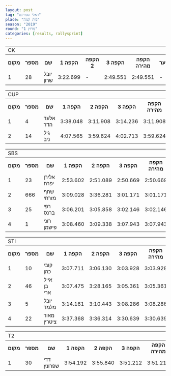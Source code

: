 ```yaml
---
layout: post
tag: "ראלי ספרינט"
place: "בית קמה"
season: "2019"
round: "מרוץ 1"
categories: [results, rallysprint]
---
```

<table class="line_color">
    <tr>
        <td colspan="99" class="title_font">CK</td>
    </tr>
    <tr class="rnkh_bkcolor">
        <th class="rnkh_font">מקום</th>
        <th class="rnkh_font">מספר</th>
        <th class="rnkh_font">שם</th>
        <th class="rnkh_font">הקפה 1</th>
        <th class="rnkh_font">הקפה 2</th>
        <th class="rnkh_font">הקפה 3</th>
        <th class="rnkh_font">הקפה מהירה</th>
        <th class="rnkh_font">פער</th>
    </tr>
    <tr class="rnk_bkcolor">
        <td class="rnk_font">1</td>
        <td class="rnk_font">28</td>
        <td class="rnk_font">יובל שרון</td>
        <td class="rnk_font">3:22.699</td>
        <td class="rnk_font">-</td>
        <td class="rnk_font">2:49.551</td>
        <td class="rnk_font">2:49.551</td>
        <td class="rnk_font">-</td>
    </tr>
</table>
<table class="line_color">
    <tr>
        <td colspan="99" class="title_font">CUP</td>
    </tr>
    <tr class="rnkh_bkcolor">
        <th class="rnkh_font">מקום</th>
        <th class="rnkh_font">מספר</th>
        <th class="rnkh_font">שם</th>
        <th class="rnkh_font">הקפה 1</th>
        <th class="rnkh_font">הקפה 2</th>
        <th class="rnkh_font">הקפה 3</th>
        <th class="rnkh_font">הקפה מהירה</th>
        <th class="rnkh_font">פער</th>
    </tr>
    <tr class="rnk_bkcolor">
        <td class="rnk_font">1</td>
        <td class="rnk_font">4</td>
        <td class="rnk_font">אלעד הדר</td>
        <td class="rnk_font">3:38.048</td>
        <td class="rnk_font">3:11.908</td>
        <td class="rnk_font">3:14.236</td>
        <td class="rnk_font">3:11.908</td>
        <td class="rnk_font">-</td>
    </tr>
    <tr class="rnk_bkcolor">
        <td class="rnk_font">2</td>
        <td class="rnk_font">14</td>
        <td class="rnk_font">גיל ניב</td>
        <td class="rnk_font">4:07.565</td>
        <td class="rnk_font">3:59.624</td>
        <td class="rnk_font">4:02.713</td>
        <td class="rnk_font">3:59.624</td>
        <td class="rnk_font">47.716</td>
    </tr>
</table>
<table class="line_color">
    <tr>
        <td colspan="99" class="title_font">SBS</td>
    </tr>
    <tr class="rnkh_bkcolor">
        <th class="rnkh_font">מקום</th>
        <th class="rnkh_font">מספר</th>
        <th class="rnkh_font">שם</th>
        <th class="rnkh_font">הקפה 1</th>
        <th class="rnkh_font">הקפה 2</th>
        <th class="rnkh_font">הקפה 3</th>
        <th class="rnkh_font">הקפה מהירה</th>
        <th class="rnkh_font">פער</th>
    </tr>
    <tr class="rnk_bkcolor">
        <td class="rnk_font">1</td>
        <td class="rnk_font">23</td>
        <td class="rnk_font">אלירן יפרח</td>
        <td class="rnk_font">2:53.602</td>
        <td class="rnk_font">2:51.089</td>
        <td class="rnk_font">2:50.669</td>
        <td class="rnk_font">2:50.669</td>
        <td class="rnk_font">-</td>
    </tr>
    <tr class="rnk_bkcolor">
        <td class="rnk_font">2</td>
        <td class="rnk_font">666</td>
        <td class="rnk_font">שחף מזרחי</td>
        <td class="rnk_font">3:09.028</td>
        <td class="rnk_font">3:36.281</td>
        <td class="rnk_font">3:01.171</td>
        <td class="rnk_font">3:01.171</td>
        <td class="rnk_font">10.502</td>
    </tr>
    <tr class="rnk_bkcolor">
        <td class="rnk_font">3</td>
        <td class="rnk_font">25</td>
        <td class="rnk_font">רפי ברנס</td>
        <td class="rnk_font">3:06.201</td>
        <td class="rnk_font">3:05.858</td>
        <td class="rnk_font">3:02.146</td>
        <td class="rnk_font">3:02.146</td>
        <td class="rnk_font">11.477</td>
    </tr>
    <tr class="rnk_bkcolor">
        <td class="rnk_font">4</td>
        <td class="rnk_font">1</td>
        <td class="rnk_font">רוני פישמן</td>
        <td class="rnk_font">3:08.460</td>
        <td class="rnk_font">3:09.338</td>
        <td class="rnk_font">3:07.943</td>
        <td class="rnk_font">3:07.943</td>
        <td class="rnk_font">17.274</td>
    </tr>
</table>
<table class="line_color">
    <tr>
        <td colspan="99" class="title_font">STI</td>
    </tr>
    <tr class="rnkh_bkcolor">
        <th class="rnkh_font">מקום</th>
        <th class="rnkh_font">מספר</th>
        <th class="rnkh_font">שם</th>
        <th class="rnkh_font">הקפה 1</th>
        <th class="rnkh_font">הקפה 2</th>
        <th class="rnkh_font">הקפה 3</th>
        <th class="rnkh_font">הקפה מהירה</th>
        <th class="rnkh_font">פער</th>
    </tr>
    <tr class="rnk_bkcolor">
        <td class="rnk_font">1</td>
        <td class="rnk_font">10</td>
        <td class="rnk_font">קובי כהן</td>
        <td class="rnk_font">3:07.711</td>
        <td class="rnk_font">3:06.130</td>
        <td class="rnk_font">3:03.928</td>
        <td class="rnk_font">3:03.928</td>
        <td class="rnk_font">-</td>
    </tr>
    <tr class="rnk_bkcolor">
        <td class="rnk_font">2</td>
        <td class="rnk_font">46</td>
        <td class="rnk_font">אייל בן ארי</td>
        <td class="rnk_font">3:07.475</td>
        <td class="rnk_font">3:28.165</td>
        <td class="rnk_font">3:05.361</td>
        <td class="rnk_font">3:05.361</td>
        <td class="rnk_font">1.433</td>
    </tr>
    <tr class="rnk_bkcolor">
        <td class="rnk_font">3</td>
        <td class="rnk_font">5</td>
        <td class="rnk_font">יובל מלמד</td>
        <td class="rnk_font">3:14.161</td>
        <td class="rnk_font">3:10.443</td>
        <td class="rnk_font">3:08.286</td>
        <td class="rnk_font">3:08.286</td>
        <td class="rnk_font">4.358</td>
    </tr>
    <tr class="rnk_bkcolor">
        <td class="rnk_font">4</td>
        <td class="rnk_font">22</td>
        <td class="rnk_font">מאור ציטרין</td>
        <td class="rnk_font">3:37.368</td>
        <td class="rnk_font">3:36.314</td>
        <td class="rnk_font">3:30.639</td>
        <td class="rnk_font">3:30.639</td>
        <td class="rnk_font">26.711</td>
    </tr>
</table>
<table class="line_color">
    <tr>
        <td colspan="99" class="title_font">T2</td>
    </tr>
    <tr class="rnkh_bkcolor">
        <th class="rnkh_font">מקום</th>
        <th class="rnkh_font">מספר</th>
        <th class="rnkh_font">שם</th>
        <th class="rnkh_font">הקפה 1</th>
        <th class="rnkh_font">הקפה 2</th>
        <th class="rnkh_font">הקפה 3</th>
        <th class="rnkh_font">הקפה מהירה</th>
        <th class="rnkh_font">פער</th>
    </tr>
    <tr class="rnk_bkcolor">
        <td class="rnk_font">1</td>
        <td class="rnk_font">30</td>
        <td class="rnk_font">דדי שפרונץ</td>
        <td class="rnk_font">3:54.192</td>
        <td class="rnk_font">3:55.840</td>
        <td class="rnk_font">3:51.212</td>
        <td class="rnk_font">3:51.212</td>
        <td class="rnk_font">-</td>
    </tr>
</table>

